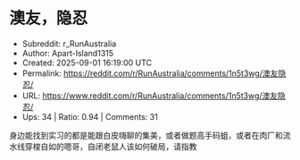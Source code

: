 # 澳友，隐忍

- Subreddit: r_RunAustralia
- Author: Apart-Island1315
- Created: 2025-09-01 16:19:00 UTC
- Permalink: https://reddit.com/r/RunAustralia/comments/1n5t3wg/澳友隐忍/
- URL: https://www.reddit.com/r/RunAustralia/comments/1n5t3wg/澳友隐忍/
- Ups: 34 | Ratio: 0.94 | Comments: 31


身边能找到实习的都是能跟白皮嗨聊的集美，或者做题高手码蛆，或者在肉厂和流水线穿梭自如的嗯哥，自闭老鼠人该如何破局，请指教

